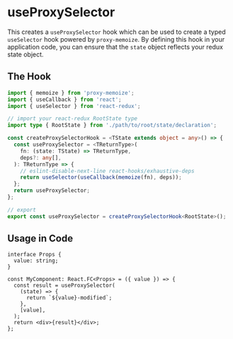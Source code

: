 # useProxySelector

This creates a `useProxySelector` hook which can be used to create a typed `useSelector` hook powered by `proxy-memoize`. By defining this hook in your application code, you can ensure that the `state` object reflects your redux state object.

## The Hook

```ts
import { memoize } from 'proxy-memoize';
import { useCallback } from 'react';
import { useSelector } from 'react-redux';

// import your react-redux RootState type
import type { RootState } from './path/to/root/state/declaration';

const createProxySelectorHook = <TState extends object = any>() => {
  const useProxySelector = <TReturnType>(
    fn: (state: TState) => TReturnType,
    deps?: any[],
  ): TReturnType => {
    // eslint-disable-next-line react-hooks/exhaustive-deps
    return useSelector(useCallback(memoize(fn), deps));
  };
  return useProxySelector;
};

// export
export const useProxySelector = createProxySelectorHook<RootState>();
```

## Usage in Code

```tsx
interface Props {
  value: string;
}

const MyComponent: React.FC<Props> = ({ value }) => {
  const result = useProxySelector(
    (state) => {
      return `${value}-modified`;
    },
    [value],
  );
  return <div>{result}</div>;
};
```
